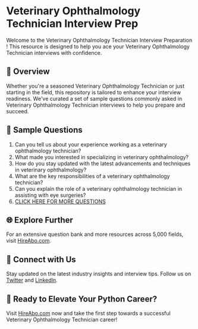 # Veterinary Ophthalmology Technician Interview Prep

Welcome to the Veterinary Ophthalmology Technician Interview Preparation ! This resource is designed to help you ace your Veterinary Ophthalmology Technician interviews with confidence.

## 🚀 Overview

Whether you're a seasoned Veterinary Ophthalmology Technician or just starting in the field, this repository is tailored to enhance your interview readiness. We've curated a set of sample questions commonly asked in Veterinary Ophthalmology Technician interviews to help you prepare and succeed.

## 📝 Sample Questions

1. Can you tell us about your experience working as a veterinary ophthalmology technician?
2. What made you interested in specializing in veterinary ophthalmology?
3. How do you stay updated with the latest advancements and techniques in veterinary ophthalmology?
4. What are the key responsibilities of a veterinary ophthalmology technician?
5. Can you explain the role of a veterinary ophthalmology technician in assisting with eye surgeries?
6. [CLICK HERE FOR MORE QUESTIONS](https://hireabo.com/job/24_1_36/Veterinary%20Ophthalmology%20Technician)

## 🌐 Explore Further

For an extensive question bank and more resources across 5,000 fields, visit [HireAbo.com](https://www.hireabo.com).

## 📱 Connect with Us

Stay updated on the latest industry insights and interview tips. Follow us on [Twitter](https://twitter.com/hireabo) and [LinkedIn](https://www.linkedin.com/in/hire-abo-3609972a8/).

## 🚀 Ready to Elevate Your Python Career?

Visit [HireAbo.com](https://www.hireabo.com) now and take the first step towards a successful Veterinary Ophthalmology Technician career!